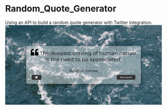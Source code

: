 # Random_Quote_Generator
Using an API to build a random quote generator with Twitter integration.
![](img/Screenshot.png)
